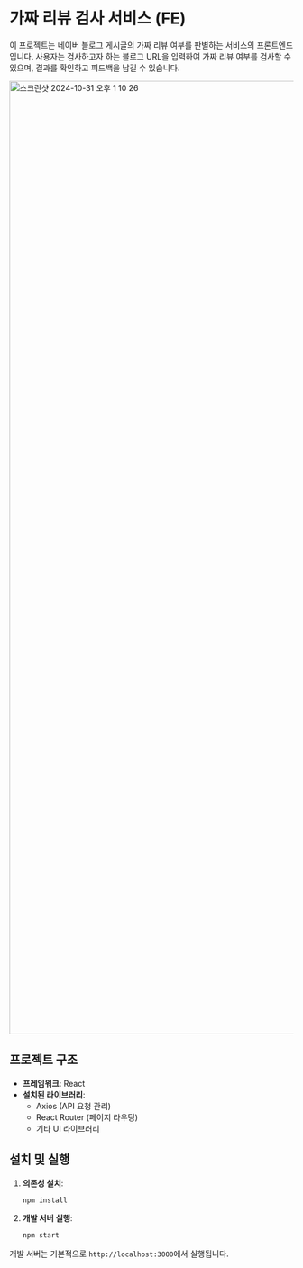 # 가짜 리뷰 검사 서비스 (FE)
이 프로젝트는 네이버 블로그 게시글의 가짜 리뷰 여부를 판별하는 서비스의 프론트엔드입니다. 사용자는 검사하고자 하는 블로그 URL을 입력하여 가짜 리뷰 여부를 검사할 수 있으며, 결과를 확인하고 피드백을 남길 수 있습니다.

<img width="1691" alt="스크린샷 2024-10-31 오후 1 10 26" src="https://github.com/user-attachments/assets/0fc9e22a-b799-44b9-b92f-7366ba46fd90">




## 프로젝트 구조

- **프레임워크**: React
- **설치된 라이브러리**:
  - Axios (API 요청 관리)
  - React Router (페이지 라우팅)
  - 기타 UI 라이브러리

## 설치 및 실행

1. **의존성 설치**:
   ```bash
   npm install
   ```
2. **개발 서버 실행**:
   ```bash
   npm start
   ```
개발 서버는 기본적으로 `http://localhost:3000`에서 실행됩니다.
